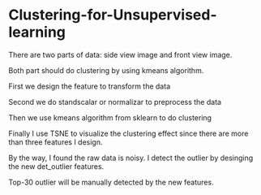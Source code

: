 # Clustering-for-Unsupervised-learning
There are two parts of data: side view image and front view image.

Both part should do clustering by using kmeans algorithm.

First we design the feature to transform the data

Second we do standscalar or normalizar to preprocess the data

Then we use kmeans algorithm from sklearn to do clustering

Finally I use TSNE to visualize the clustering effect since there are more than three features I design.

By the way, I found the raw data is noisy. I detect the outlier by desinging the new det_outlier features.

Top-30 outlier will be manually detected by the new features.
